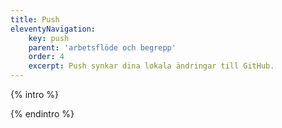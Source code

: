 ```yaml
---
title: Push
eleventyNavigation:
    key: push
    parent: 'arbetsflöde och begrepp'
    order: 4
    excerpt: Push synkar dina lokala ändringar till GitHub.
---
```


{% intro %}

{% endintro %}
